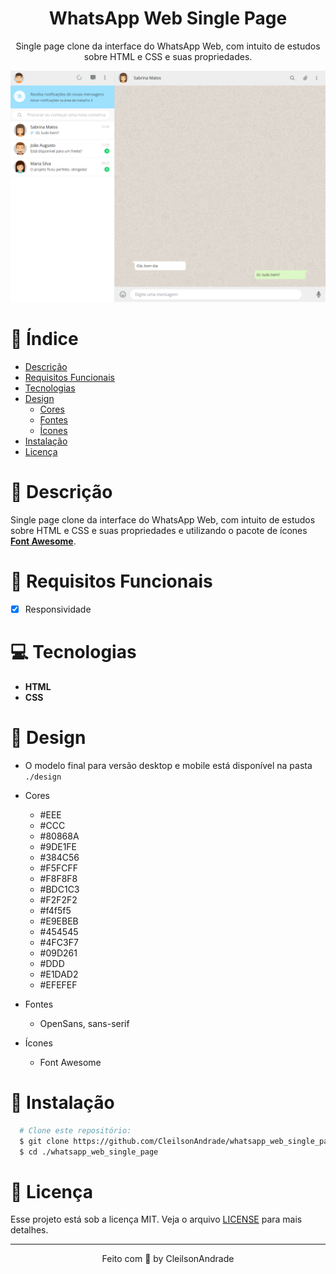 <div align="center">
  <h1>WhatsApp Web Single Page</h1>
  <p>Single page clone da interface do WhatsApp Web, com intuito de estudos sobre HTML e CSS e suas propriedades.</p>
  <img src="./design/desktop.png" alt="Logo" width="800">
</div>

# 📒 Índice
* [Descrição](#descrição)
* [Requisitos Funcionais](#requisitos)
* [Tecnologias](#tecnologias)
* [Design](#design)
  * [Cores](#cores)
  * [Fontes](#fontes)
  * [Ícones](#ícones)
* [Instalação](#instalação)
* [Licença](#licença)

# 📃 <span id="descrição">Descrição</span>
Single page clone da interface do WhatsApp Web, com intuito de estudos sobre HTML e CSS e suas propriedades e utilizando o pacote de ícones [**Font Awesome**](https://fontawesome.com/).

# 📌 <span id="requisitos">Requisitos Funcionais</span>
- [x] Responsividade<br>

# 💻 <span id="tecnologias">Tecnologias</span>
- **HTML**
- **CSS**

# 🎨 <span id="design">Design</span>
- O modelo final para versão desktop e mobile está disponível na pasta `./design`

- <span id="cores">Cores<br></span>
  * #EEE<br>
  * #CCC<br>
  * #80868A<br>
  * #9DE1FE<br>
  * #384C56<br>
  * #F5FCFF<br>
  * #F8F8F8<br>
  * #BDC1C3<br>
  * #F2F2F2<br>
  * #f4f5f5<br>
  * #E9EBEB<br>
  * #454545<br>
  * #4FC3F7<br>
  * #09D261<br>
  * #DDD<br>
  * #E1DAD2<br>
  * #EFEFEF<br>

- <span id="fontes">Fontes<br></span>
  * OpenSans, sans-serif

- <span id="ícones">Ícones<br></span>
  * Font Awesome

# 🚀 <span id="instalação">Instalação</span>
```bash
  # Clone este repositório:
  $ git clone https://github.com/CleilsonAndrade/whatsapp_web_single_page.git
  $ cd ./whatsapp_web_single_page
```

# 📝 <span id="licença">Licença</span>
Esse projeto está sob a licença MIT. Veja o arquivo [LICENSE](LICENSE) para mais detalhes.

---

<p align="center">
  Feito com 💜 by CleilsonAndrade
</p>